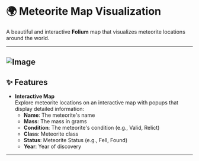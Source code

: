 # 🌍 Meteorite Map Visualization

A beautiful and interactive **Folium** map that visualizes meteorite locations around the world. 

---
![Image](https://github.com/user-attachments/assets/c27737bd-84b6-462b-8c64-dd5bda7783e8)
---

## ✨ Features

- **Interactive Map**  
  Explore meteorite locations on an interactive map with popups that display detailed information:
  - **Name**: The meteorite's name
  - **Mass**: The mass in grams
  - **Condition**: The meteorite's condition (e.g., Valid, Relict)
  - **Class**: Meteorite class
  - **Status**: Meteorite Status (e.g., Fell, Found)
  - **Year**: Year of discovery
  
---
